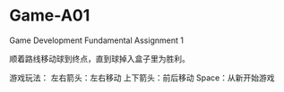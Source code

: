 # Game-A01
Game Development Fundamental Assignment 1

顺着路线移动球到终点，直到球掉入盒子里为胜利。

游戏玩法：
左右箭头：左右移动
上下箭头：前后移动
Space：从新开始游戏
